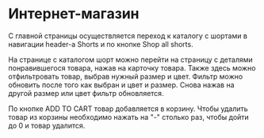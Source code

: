 # Интернет-магазин

С главной страницы осуществляется переход к каталогу с шортами в навигации header-а Shorts и по кнопке Shop all shorts.

На странице с каталогом шорт можно перейти на страницу с деталями понравившегося товара, нажав на карточку товара. Также здесь можно отфильтровать товар,
выбрав нужный размер и цвет. Фильтр можно обновить после того как выбран и цвет и размер. Снова нажав на другой размер или цвет фильтр обновляется.

По кнопке ADD TO CART товар добавляется в корзину. Чтобы удалить товар из корзины необходимо нажать на "-" столько раз, чтобы дойти до 0 и товар удалится.


